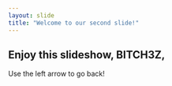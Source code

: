 ```yaml
---
layout: slide
title: "Welcome to our second slide!"
---
```

Enjoy this slideshow, BITCH3Z,
---
Use the left arrow to go back!
